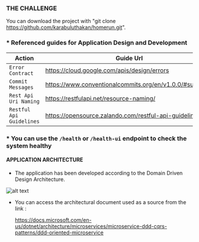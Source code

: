### THE CHALLENGE

You can download the project with "git clone https://github.com/karabuluthakan/homerun.git".

### * Referenced guides for Application Design and Development
| Action              | Guide Url                                         |
|---------------------|-------------------------------------------------------|
| `Error Contract`      | https://cloud.google.com/apis/design/errors           |
| `Commit Messages`     | https://www.conventionalcommits.org/en/v1.0.0/#summary          |
| `Rest Api Uri Naming` | https://restfulapi.net/resource-naming/               |
| `Restful Api Guidelines` | https://opensource.zalando.com/restful-api-guidelines/ |

### * You can use the `/health` or `/health-ui` endpoint to check the system healthy

#### APPLICATION ARCHITECTURE

- The application has been developed according to the Domain Driven Design Architecture.

![alt text](https://docs.microsoft.com/en-us/dotnet/architecture/microservices/microservice-ddd-cqrs-patterns/media/ddd-oriented-microservice/domain-driven-design-microservice.png)

- You can access the architectural document used as a source from the link :

  https://docs.microsoft.com/en-us/dotnet/architecture/microservices/microservice-ddd-cqrs-patterns/ddd-oriented-microservice
